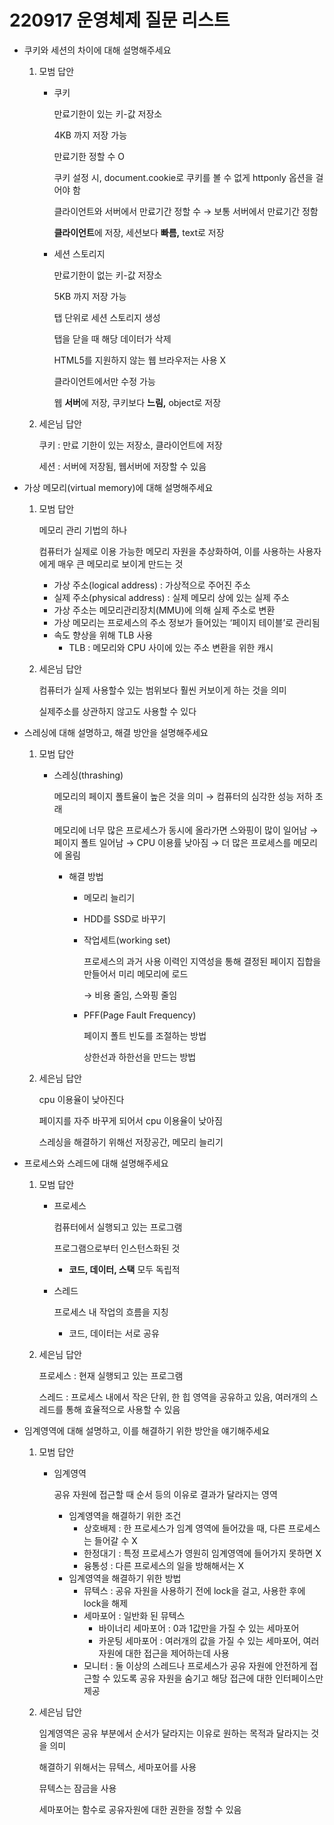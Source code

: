 # 220917 운영체제 질문 리스트
- 쿠키와 세션의 차이에 대해 설명해주세요
    1. 모범 답안
        - 쿠키
            
            만료기한이 있는 키-값 저장소
            
            4KB 까지 저장 가능
            
            만료기한 정할 수 O
            
            쿠키 설정 시, document.cookie로 쿠키를 볼 수 없게 httponly 옵션을 걸어야 함
            
            클라이언트와 서버에서 만료기간 정할 수 → 보통 서버에서 만료기간 정함
            
            **클라이언트**에 저장, 세션보다 **빠름,** text로 저장
            
        - 세션 스토리지
            
            만료기한이 없는 키-값 저장소
            
            5KB 까지 저장 가능
            
            탭 단위로 세션 스토리지 생성
            
            탭을 닫을 때 해당 데이터가 삭제
            
            HTML5를 지원하지 않는 웹 브라우저는 사용  X
            
            클라이언트에서만 수정 가능
            
            웹 **서버**에 저장, 쿠키보다 **느림,** object로 저장

    2. 세은님 답안
        
        쿠키 : 만료 기한이 있는 저장소, 클라이언트에 저장
        
        세션 : 서버에 저장됨, 웹서버에 저장할 수 있음
        

- 가상 메모리(virtual memory)에 대해 설명해주세요
    1. 모범 답안
        
        메모리 관리 기법의 하나
        
        컴퓨터가 실제로 이용 가능한 메모리 자원을 추상화하여, 이를 사용하는 사용자에게 매우 큰 메모리로 보이게 만드는 것
        
        - 가상 주소(logical address) : 가상적으로 주어진 주소
        - 실제 주소(physical address) : 실제 메모리 상에 있는 실제 주소
        - 가상 주소는 메모리관리장치(MMU)에 의해 실제 주소로 변환
        - 가상 메모리는 프로세스의 주소 정보가 들어있는 ‘페이지 테이블’로 관리됨
        - 속도 향상을 위해 TLB 사용
            - TLB : 메모리와 CPU 사이에 있는 주소 변환을 위한 캐시
    2. 세은님 답안
        
        컴퓨터가 실제 사용할수 있는 범위보다 훨씬 커보이게 하는 것을 의미
        
        실제주소를 상관하지 않고도 사용할 수 있다
        

- 스레싱에 대해 설명하고, 해결 방안을 설명해주세요
    1. 모범 답안
        - 스레싱(thrashing)
            
            메모리의 페이지 폴트율이 높은 것을 의미 → 컴퓨터의 심각한 성능 저하 초래
            
            메모리에 너무 많은 프로세스가 동시에 올라가면 스와핑이 많이 일어남 → 페이지 폴트 일어남 → CPU 이용률 낮아짐 → 더 많은 프로세스를 메모리에 올림
            
            - 해결 방법
                - 메모리 늘리기
                - HDD를 SSD로 바꾸기
                - 작업세트(working set)
                    
                    프로세스의 과거 사용 이력인 지역성을 통해 결정된 페이지 집합을 만들어서 미리 메모리에 로드
                    
                    → 비용 줄임, 스와핑 줄임
                    
                - PFF(Page Fault Frequency)
                    
                    페이지 폴트 빈도를 조절하는 방법
                    
                    상한선과 하한선을 만드는 방법
                    
    2. 세은님 답안
        
        cpu 이용율이 낮아진다
        
        페이지를 자주 바꾸게 되어서 cpu 이용율이 낮아짐
        
        스레싱을 해결하기 위해선 저장공간, 메모리 늘리기
        
    
- 프로세스와 스레드에 대해 설명해주세요
    1. 모범 답안
        - 프로세스
            
            컴퓨터에서 실행되고 있는 프로그램
            
            프로그램으로부터 인스턴스화된 것
            
            - **코드, 데이터, 스택** 모두 독립적
        - 스레드
            
            프로세스 내 작업의 흐름을 지칭
            
            - 코드, 데이터는 서로 공유
    2. 세은님 답안
        
        프로세스 : 현재 실행되고 있는 프로그램
        
        스레드 : 프로세스 내에서 작은 단위, 한 힙 영역을 공유하고 있음, 여러개의 스레드를 통해 효율적으로 사용할 수 있음
        
    
- 임계영역에 대해 설명하고, 이를 해결하기 위한 방안을 얘기해주세요
    1. 모범 답안
        - 임계영역
            
            공유 자원에 접근할 때 순서 등의 이유로 결과가 달라지는 영역
            
            - 임계영역을 해결하기 위한 조건
                - 상호배제 : 한 프로세스가 임계 영역에 들어갔을 때, 다른 프로세스는 들어갈 수 X
                - 한정대기 : 특정 프로세스가 영원히 임계영역에 들어가지 못하면 X
                - 융통성 : 다른 프로세스의 일을 방해해서는 X
            - 임계영역을 해결하기 위한 방법
                - 뮤텍스 : 공유 자원을 사용하기 전에 lock을 걸고, 사용한 후에 lock을 해제
                - 세마포어 : 일반화 된 뮤텍스
                    - 바이너리 세마포어 : 0과 1값만을 가질 수 있는 세마포어
                    - 카운팅 세마포어 : 여러개의 값을 가질 수 있는 세마포어, 여러 자원에 대한 접근을 제어하는데 사용
                - 모니터 : 둘 이상의 스레드나 프로세스가 공유 자원에 안전하게 접근할 수 있도록 공유 자원을 숨기고 해당 접근에 대한 인터페이스만 제공
    2. 세은님 답안
        
        임계영역은 공유 부분에서 순서가 달라지는 이유로 원하는 목적과 달라지는 것을 의미
        
        해결하기 위해서는 뮤텍스, 세마포어를 사용
        
        뮤텍스는 잠금을 사용
        
        세마포어는 함수로 공유자원에 대한 권한을 정할 수 있음